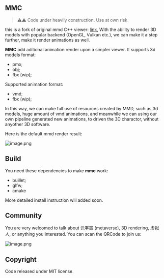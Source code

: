 ## MMC

> ⚠️⚠️ Code under heavily construction. Use at own risk.

this is a fork of original mmd C++ viewer: [link](https://github.com/jinfagang/saba.git), With the ability to render 3D models with popular backend (OpenGL, Vulkan etc.), we can make it a step further, make it render animations as well.

**MMC** add aditional animation render upon a simpler viewer. It supports 3d models format:

- pmx;
- obj;
- fbx (wip);

Supported animation format:

- vmd;
- fbx (wip);

In this way, we can make full use of resources created by MMD, such as 3d models, huge amount of vmd animations, and meanwhile we can using our own pipeline generated new animations, to driven the 3D charactor, without anyother 3D software.

Here is the default mmd render result:

![image.png](https://s2.loli.net/2022/03/20/NHcoC1idvQZAuje.png)


## Build

You need these dependencies to make **mmc** work:

- buillet;
- glfw;
- cmake

More detailed install instruction will added soon.


## Community

You are very welcomed to talk about 元宇宙 (metaverse), 3D rendering, 虚拟人, or anything you interested. You can scan the QRCode to join us:


![image.png](https://s2.loli.net/2022/03/20/qiplANQy4RFPkLZ.png)


## Copyright

Code released under MIT license.

